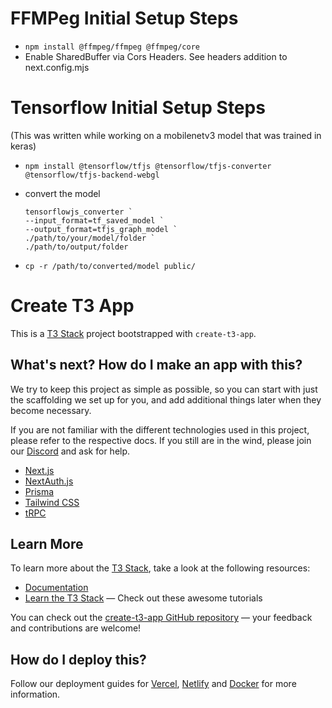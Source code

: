 # FFMPeg Initial Setup Steps
- `npm install @ffmpeg/ffmpeg @ffmpeg/core`
- Enable SharedBuffer via Cors Headers. See headers addition to next.config.mjs

# Tensorflow Initial Setup Steps
(This was written while working on a mobilenetv3 model that was trained in keras)
- `npm install @tensorflow/tfjs @tensorflow/tfjs-converter @tensorflow/tfjs-backend-webgl`
- convert the model

  ```
  tensorflowjs_converter `
  --input_format=tf_saved_model `
  --output_format=tfjs_graph_model `
  ./path/to/your/model/folder `
  ./path/to/output/folder
  ```

- `cp -r /path/to/converted/model public/`



# Create T3 App

This is a [T3 Stack](https://create.t3.gg/) project bootstrapped with `create-t3-app`.

## What's next? How do I make an app with this?

We try to keep this project as simple as possible, so you can start with just the scaffolding we set up for you, and add additional things later when they become necessary.

If you are not familiar with the different technologies used in this project, please refer to the respective docs. If you still are in the wind, please join our [Discord](https://t3.gg/discord) and ask for help.

- [Next.js](https://nextjs.org)
- [NextAuth.js](https://next-auth.js.org)
- [Prisma](https://prisma.io)
- [Tailwind CSS](https://tailwindcss.com)
- [tRPC](https://trpc.io)

## Learn More

To learn more about the [T3 Stack](https://create.t3.gg/), take a look at the following resources:

- [Documentation](https://create.t3.gg/)
- [Learn the T3 Stack](https://create.t3.gg/en/faq#what-learning-resources-are-currently-available) — Check out these awesome tutorials

You can check out the [create-t3-app GitHub repository](https://github.com/t3-oss/create-t3-app) — your feedback and contributions are welcome!

## How do I deploy this?

Follow our deployment guides for [Vercel](https://create.t3.gg/en/deployment/vercel), [Netlify](https://create.t3.gg/en/deployment/netlify) and [Docker](https://create.t3.gg/en/deployment/docker) for more information.

